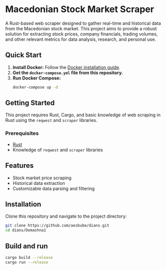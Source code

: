 # Macedonian Stock Market Scraper

A Rust-based web scraper designed to gather real-time and historical data from the Macedonian stock market. This project aims to provide a robust solution for extracting stock prices, company financials, trading volumes, and other relevant metrics for data analysis, research, and personal use.

## Quick Start
1. **Install Docker:** Follow the [Docker installation guide](https://docs.docker.com/get-docker/).
2. **Get the `docker-compose.yml` file from this repository.**
3. **Run Docker Compose:**
    ```sh
    docker-compose up -d
    ```
## Getting Started
This project requires Rust, Cargo, and basic knowledge of web scraping in Rust using the `reqwest` and `scraper` libraries.

### Prerequisites
- [Rust](https://www.rust-lang.org/tools/install)
- Knowledge of `reqwest` and `scraper` libraries

## Features
- Stock market price scraping
- Historical data extraction
- Customizable data parsing and filtering

## Installation
Clone this repository and navigate to the project directory:
```bash
git clone https://github.com/aesbube/dians.git
cd dians/Domashna1
```
## Build and run
```bash
cargo build --release
cargo run --release
```
